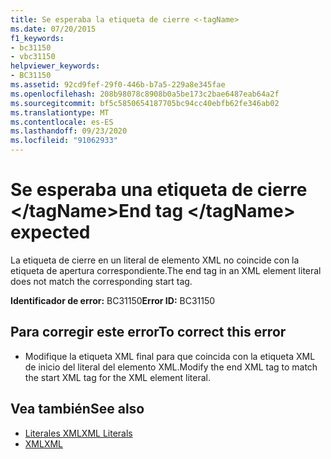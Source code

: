 ```yaml
---
title: Se esperaba la etiqueta de cierre <-tagName>
ms.date: 07/20/2015
f1_keywords:
- bc31150
- vbc31150
helpviewer_keywords:
- BC31150
ms.assetid: 92cd9fef-29f0-446b-b7a5-229a8e345fae
ms.openlocfilehash: 208b98078c8908b0a5be173c2bae6487eab64a2f
ms.sourcegitcommit: bf5c5850654187705bc94cc40ebfb62fe346ab02
ms.translationtype: MT
ms.contentlocale: es-ES
ms.lasthandoff: 09/23/2020
ms.locfileid: "91062933"
---
```

# <a name="end-tag-tagname-expected"></a><span data-ttu-id="ba084-102">Se esperaba una etiqueta de cierre \</tagName></span><span class="sxs-lookup"><span data-stu-id="ba084-102">End tag \</tagName> expected</span></span>

<span data-ttu-id="ba084-103">La etiqueta de cierre en un literal de elemento XML no coincide con la etiqueta de apertura correspondiente.</span><span class="sxs-lookup"><span data-stu-id="ba084-103">The end tag in an XML element literal does not match the corresponding start tag.</span></span>  
  
 <span data-ttu-id="ba084-104">**Identificador de error:** BC31150</span><span class="sxs-lookup"><span data-stu-id="ba084-104">**Error ID:** BC31150</span></span>  
  
## <a name="to-correct-this-error"></a><span data-ttu-id="ba084-105">Para corregir este error</span><span class="sxs-lookup"><span data-stu-id="ba084-105">To correct this error</span></span>  
  
- <span data-ttu-id="ba084-106">Modifique la etiqueta XML final para que coincida con la etiqueta XML de inicio del literal del elemento XML.</span><span class="sxs-lookup"><span data-stu-id="ba084-106">Modify the end XML tag to match the start XML tag for the XML element literal.</span></span>  
  
## <a name="see-also"></a><span data-ttu-id="ba084-107">Vea también</span><span class="sxs-lookup"><span data-stu-id="ba084-107">See also</span></span>

- [<span data-ttu-id="ba084-108">Literales XML</span><span class="sxs-lookup"><span data-stu-id="ba084-108">XML Literals</span></span>](../language-reference/xml-literals/index.md)
- [<span data-ttu-id="ba084-109">XML</span><span class="sxs-lookup"><span data-stu-id="ba084-109">XML</span></span>](../programming-guide/language-features/xml/index.md)

